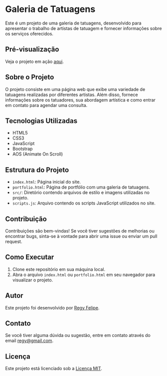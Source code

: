 # Galeria de Tatuagens

Este é um projeto de uma galeria de tatuagens, desenvolvido para apresentar o trabalho de artistas de tatuagem e fornecer informações sobre os serviços oferecidos.

## Pré-visualização

Veja o projeto em ação [aqui](https://regyfelipe.github.io/Web-Tatto/).

## Sobre o Projeto

O projeto consiste em uma página web que exibe uma variedade de tatuagens realizadas por diferentes artistas. Além disso, fornece informações sobre os tatuadores, sua abordagem artística e como entrar em contato para agendar uma consulta.

## Tecnologias Utilizadas

- HTML5
- CSS3
- JavaScript
- Bootstrap
- AOS (Animate On Scroll)

## Estrutura do Projeto

- `index.html`: Página inicial do site.
- `portfolio.html`: Página de portfólio com uma galeria de tatuagens.
- `src/`: Diretório contendo arquivos de estilo e imagens utilizadas no projeto.
- `scripts.js`: Arquivo contendo os scripts JavaScript utilizados no site.

## Contribuição

Contribuições são bem-vindas! Se você tiver sugestões de melhorias ou encontrar bugs, sinta-se à vontade para abrir uma issue ou enviar um pull request.

## Como Executar

1. Clone este repositório em sua máquina local.
2. Abra o arquivo `index.html` ou `portfolio.html` em seu navegador para visualizar o projeto.

## Autor

Este projeto foi desenvolvido por [Regy Felipe](https://github.com/regyfelipe).

## Contato

Se você tiver alguma dúvida ou sugestão, entre em contato através do email regy@gmail.com.

## Licença

Este projeto está licenciado sob a [Licença MIT](LICENSE).
